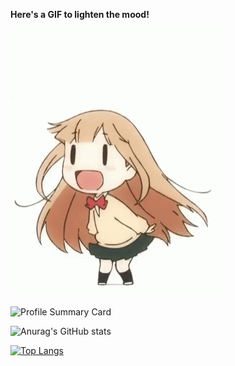 <b>Here's a GIF to lighten the mood!</b>

![](anime-chibi.gif)

![Profile Summary Card](https://github-profile-summary-cards.vercel.app/api/cards/profile-details?username=SkieBloo&theme=github_dark)

![Anurag's GitHub stats](https://github-readme-stats.vercel.app/api?username=SkieBloo&show_icons=true&theme=tokyonight)

[![Top Langs](https://github-readme-stats.vercel.app/api/top-langs/?username=SkieBloo&show_icons=true&theme=radical)](https://github.com/Sid72020123)
<!--

